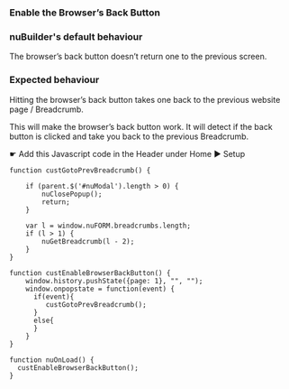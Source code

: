 ### Enable the Browser’s Back Button

### nuBuilder's default behaviour
The browser’s back button doesn’t return one to the previous screen.

### Expected behaviour
Hitting the browser’s back button takes one back to the previous website page / Breadcrumb.

This will make the browser’s back button work. It will detect if the back button is clicked and take you back to the previous Breadcrumb.

☛  Add this Javascript code in the Header under Home ► Setup

```
function custGotoPrevBreadcrumb() {
 
    if (parent.$('#nuModal').length > 0) {
        nuClosePopup();
        return;
    }
 
    var l = window.nuFORM.breadcrumbs.length;
    if (l > 1) {
        nuGetBreadcrumb(l - 2);
    }
}
 
function custEnableBrowserBackButton() {
    window.history.pushState({page: 1}, "", "");
    window.onpopstate = function(event) {
      if(event){
         custGotoPrevBreadcrumb();
      }
      else{
      }
    }
}
 
function nuOnLoad() {
  custEnableBrowserBackButton();
}
```
